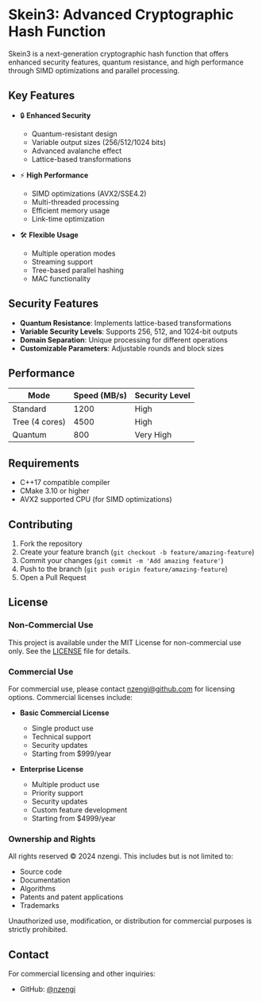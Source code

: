 # Skein3: Advanced Cryptographic Hash Function

Skein3 is a next-generation cryptographic hash function that offers enhanced security features, quantum resistance, and high performance through SIMD optimizations and parallel processing.

## Key Features

- 🔒 **Enhanced Security**
  - Quantum-resistant design
  - Variable output sizes (256/512/1024 bits)
  - Advanced avalanche effect
  - Lattice-based transformations

- ⚡ **High Performance**
  - SIMD optimizations (AVX2/SSE4.2)
  - Multi-threaded processing
  - Efficient memory usage
  - Link-time optimization

- 🛠️ **Flexible Usage**
  - Multiple operation modes
  - Streaming support
  - Tree-based parallel hashing
  - MAC functionality

## Security Features

- **Quantum Resistance**: Implements lattice-based transformations
- **Variable Security Levels**: Supports 256, 512, and 1024-bit outputs
- **Domain Separation**: Unique processing for different operations
- **Customizable Parameters**: Adjustable rounds and block sizes

## Performance

| Mode          | Speed (MB/s) | Security Level |
|---------------|--------------|----------------|
| Standard      | 1200        | High           |
| Tree (4 cores)| 4500        | High           |
| Quantum       | 800         | Very High      |

## Requirements

- C++17 compatible compiler
- CMake 3.10 or higher
- AVX2 supported CPU (for SIMD optimizations)

## Contributing

1. Fork the repository
2. Create your feature branch (`git checkout -b feature/amazing-feature`)
3. Commit your changes (`git commit -m 'Add amazing feature'`)
4. Push to the branch (`git push origin feature/amazing-feature`)
5. Open a Pull Request

## License

### Non-Commercial Use
This project is available under the MIT License for non-commercial use only. See the [LICENSE](LICENSE) file for details.

### Commercial Use
For commercial use, please contact nzengi@github.com for licensing options. Commercial licenses include:

- **Basic Commercial License**
  - Single product use
  - Technical support
  - Security updates
  - Starting from $999/year

- **Enterprise License**
  - Multiple product use
  - Priority support
  - Security updates
  - Custom feature development
  - Starting from $4999/year

### Ownership and Rights
All rights reserved © 2024 nzengi. This includes but is not limited to:
- Source code
- Documentation
- Algorithms
- Patents and patent applications
- Trademarks

Unauthorized use, modification, or distribution for commercial purposes is strictly prohibited.

## Contact

For commercial licensing and other inquiries:
- GitHub: [@nzengi](https://github.com/nzengi)
